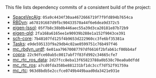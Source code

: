 This file lists dependency commits of a consistent build of the project:

* [SpaceVecAlg](https://github.com/jrl-umi3218/SpaceVecAlg): ``05a9c4434f30aa4672666719f7f9fd894b7654ca``
* [RBDyn](https://github.com/jrl-umi3218/RBDyn/): ``a678191687d9fbc90433570a44f6e6dea9d372c5``
* [eigen-lssol](https://gite.lirmm.fr/multi-contact/eigen-lssol): ``05f7b8c38b0b446aec55a39d3ca20181e87b72b9``
* [eigen-qld](https://github.com/jrl-umi3218/eigen-qld): ``2fa168a6165ee1e90939b288e1a152f9043ce391``
* [sch-core](https://github.com/jrl-umi3218/sch-core): ``7b48107fd125f4b9653d222960cc3fe6bf35381a``
* [Tasks](https://github.com/jrl-umi3218/Tasks/): ``e9de595133f9a29db4c02ae0599751c76b497f46``
* [mc\_rbdyn\_urdf](https://github.com/jrl-umi3218/mc_rbdyn_urdf): ``6e01aa79670087797df6616f2bfab61cf00bb4af``
* [copra](https://github.com/vsamy/copra): ``22c9dfce60ab5c0017abf7f83fd992c34665cfe7``
* [mc\_rtc\_ros\_data](https://gite.lirmm.fr/multi-contact/mc_rtc_ros_data): ``2d27fcc8eba13f65823788a0b538c70ea0a0dfdd``
* [mc\_rtc\_ros](https://gite.lirmm.fr/multi-contact/mc_rtc_ros): ``a7cd0fda358be881231bf1dc3ccf7df52f91759a``
* [mc\_rtc](https://gite.lirmm.fr/multi-contact/mc_rtc): ``963d8bdb5e2ccfce0749b449baad0da3421e931e``

